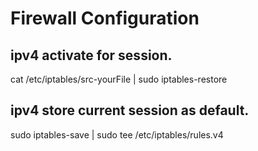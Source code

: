 
# Firewall Configuration

## ipv4 activate for session.
cat /etc/iptables/src-yourFile | sudo iptables-restore

## ipv4 store current session as default.
sudo iptables-save | sudo tee /etc/iptables/rules.v4

